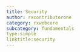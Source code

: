 ```yaml
---
title: Security
author: rxcontributorone
category: rxwebcore
subcategory: fundamentals
type:simple
linktitle:security
--- 
```


